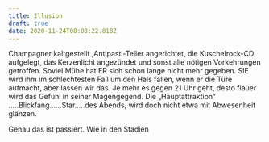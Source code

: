 ```yaml
---
title: Illusion
draft: true
date: 2020-11-24T08:08:22.818Z
---
```

Champagner kaltgestellt ,Antipasti-Teller angerichtet, die Kuschelrock-CD aufgelegt, das Kerzenlicht angezündet und sonst alle nötigen Vorkehrungen getroffen. Soviel Mühe hat ER sich schon lange nicht mehr gegeben. SIE wird ihm im schlechtesten Fall um den Hals fallen, wenn er die Türe aufmacht, aber lassen wir das. Je mehr es gegen 21 Uhr geht, desto flauer wird das Gefühl in seiner Magengegend. Die „Hauptattraktion“ .....Blickfang......Star.....des Abends, wird doch nicht etwa mit Abwesenheit glänzen.

Genau das ist passiert. Wie in den Stadien